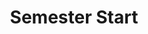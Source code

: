---
layout: default-nav
type: card
formsum:
sortorder: 0
appsused: cc macos
title: "Semester Start"
level: cg4
brightspace:
submission:
links: |
  - <a href="setup-mac.html" title="macOS Setup">macOS Setup</a>
  - <a href="setup-college-services.html" title="Set up your college online services">Setup College Services</a>
video: 
downloads:
description: "As we start classes, it's important to get set up for the semester. Follow the instructions below."
details: |
  ### Attendance

  This is not a correspondence course. In order to earn points for in-class assignments, students must be present in class. In the case of an un-excused absence, students can complete the assignment with the help of the online course material, but no points will be earned. Feedback will, however be provided on the student’s performance. If an absence is unavoidable, please communicate with faculty before the class to make them aware of it. Faculty will have the option to excuse your absence and allow completion of the assignment outside of class.

  ## Get Set Up

  ### Create Folders

  Create course and assignment folders for the semester.

  <figure>
      <img class="size100" alt="mac-os-finder-window" src="/images/setup-day1/mac-os-finder-window.jpg">
  <figcaption>
    Create a folder for the semester, one for each course, then one for each assignment.
  </figcaption>
  </figure>

  ### Archive files

  Last semester, you created a Semester 1 folder. It has all of your work in it. You should offload that onto a USB key for safe keeping. It's even a good idea to put it on two USB keys. Keep each at a different place, so you don't lose them.

  ### Update all your Adobe apps.

  Go to the Creative Cloud icon in your menu bar. Make sure to run any updates that are there.

  ### Calendars

  We've done something new this semester. You can now subscribe to the schedule for your courses online. Go here to <a href="calendars.html" title="Subscribe to Calendars">subscribe to Calendars</a>.

  ### Mouse & Adaptor

  Bring a mouse to every class. It's not efficient to work on your trackpad. Just keep the mouse in your bag. Optionally, you could <a href="https://www.apple.com/ca/shop/product/MMEL2AM/A/thunderbolt-3-usb-c-to-thunderbolt-2-adapter" title="Thunderbolt 3 USB-C to Thunderbolt 2 adaptor" target="_blank">purchase this adaptor</a> to connect to displays. Bring a pair of earphones/headphones to listen to tutorials.

---